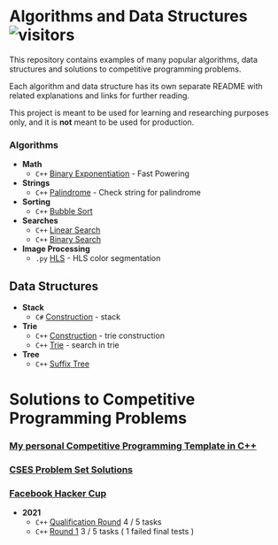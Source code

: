 #  Algorithms and Data Structures  ![visitors](https://visitor-badge.glitch.me/badge?page_id=odilov.algo)

This repository contains examples of many popular algorithms, data structures and solutions to competitive programming problems.

Each algorithm and data structure has its own separate README with related explanations and links for further reading.

This project is meant to be used for learning and researching purposes
only, and it is **not** meant to be used for production.

### Algorithms

* **Math**
  * `C++` [Binary Exponentiation](algo/math/fast-powering/) - Fast Powering
* **Strings**
  * `C++` [Palindrome](algo/strings/palindrome) - Check string for palindrome
* **Sorting**
  * `C++` [Bubble Sort](algo/sorting/bubble-sort)
* **Searches**
  * `C++` [Linear Search](algo/search/linear-search)
  * `C++` [Binary Search](algo/search/binary-search)
* **Image Processing**
  * `.py` [HLS](imgage-processing) - HLS color segmentation

## Data Structures

* **Stack**
  * `C#` [Construction](data-structure/Stack) - stack
* **Trie**
  * `C++` [Construction](data-structure/trie/construction) - trie construction
  * `C++` [Trie](data-structure/trie/search) - search in trie
* **Tree**
  * `C++` [Suffix Tree](data-structure/tree/suffix-tree)


#  Solutions to Competitive Programming Problems

### [My personal Competitive Programming Template in C++](template)
### [CSES Problem Set Solutions](solutions/CSES)
### [Facebook Hacker Cup](solutions/facebook-hacker-cup)
* **2021**
  * `C++` [Qualification Round](solutions/facebook-hacker-cup/2021/Qualification%20Round) 4 / 5 tasks
  * `C++` [Round 1](solutions/facebook-hacker-cup/2021/Round%201) 3 / 5 tasks ( 1 failed final tests )